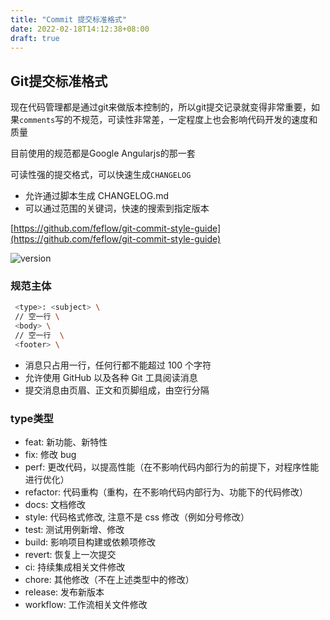 ```yaml
---
title: "Commit 提交标准格式"
date: 2022-02-18T14:12:38+08:00
draft: true
---
```



## Git提交标准格式

现在代码管理都是通过git来做版本控制的，所以git提交记录就变得非常重要，如果`comments`写的不规范，可读性非常差，一定程度上也会影响代码开发的速度和质量

目前使用的规范都是Google Angularjs的那一套

可读性强的提交格式，可以快速生成`CHANGELOG`

- 允许通过脚本生成 CHANGELOG.md
- 可以通过范围的关键词，快速的搜索到指定版本

[https://github.com/feflow/git-commit-style-guide](https://github.com/feflow/git-commit-style-guide)

![version](/git-commit-message-mindmap.png)


### 规范主体

```sh
 <type>: <subject> \
 // 空一行 \
 <body> \
 // 空一行  \
 <footer> \
```

- 消息只占用一行，任何行都不能超过 100 个字符
- 允许使用 GitHub 以及各种 Git 工具阅读消息
- 提交消息由页眉、正文和页脚组成，由空行分隔

### type类型

- feat: 新功能、新特性
- fix: 修改 bug
- perf: 更改代码，以提高性能（在不影响代码内部行为的前提下，对程序性能进行优化）
- refactor: 代码重构（重构，在不影响代码内部行为、功能下的代码修改）
- docs: 文档修改
- style: 代码格式修改, 注意不是 css 修改（例如分号修改）
- test: 测试用例新增、修改
- build: 影响项目构建或依赖项修改
- revert: 恢复上一次提交
- ci: 持续集成相关文件修改
- chore: 其他修改（不在上述类型中的修改）
- release: 发布新版本
- workflow: 工作流相关文件修改 